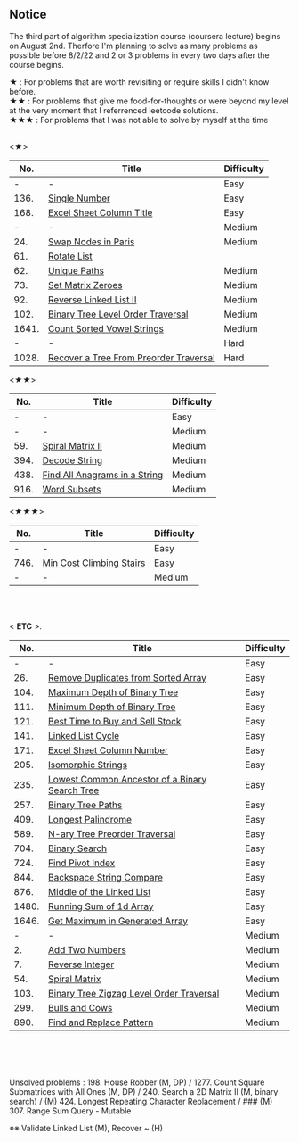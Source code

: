 ## Notice

The third part of algorithm specialization course (coursera lecture) begins on August 2nd. Therfore I'm planning to solve as many problems as possible before 8/2/22 and 2 or 3 problems in every two days after the course begins.

<Special marks>
★ : For problems that are worth revisiting or require skills I didn't know before.<br>
★★ : For problems that give me food-for-thoughts or were beyond my level at the very moment that I referrenced leetcode solutions.<br>
★★★ : For problems that I was not able to solve by myself at the time<br><br>


  
<★>
  
| No.  | Title | Difficulty |
| ------------- | ------------- | ------------- |
| -  | -| Easy  |
| 136. | [Single Number](https://github.com/AhnJunYeong0319/LeetcodeChallenge/blob/main/Jun_challenge/(Jun)July_30%2631.ipynb)  | Easy  |
| 168. | [Excel Sheet Column Title](https://github.com/AhnJunYeong0319/LeetcodeChallenge/blob/main/Jun_challenge/(Jun)July_28%2629.ipynb)  | Easy  |
| -  | -| Medium  |
| 24. | [Swap Nodes in Paris](https://github.com/AhnJunYeong0319/LeetcodeChallenge/blob/main/Jun_challenge/(Jun)July_26%2627.ipynb)  | Medium  |
| 61. | [Rotate List](https://github.com/AhnJunYeong0319/LeetcodeChallenge/blob/main/Jun_challenge/(Jun)July_28%2629.ipynb)  |
| 62. | [Unique Paths](https://github.com/AhnJunYeong0319/LeetcodeChallenge/blob/main/Jun_challenge/(Jun)July_18%2619.ipynb)  | Medium  |
| 73. | [Set Matrix Zeroes](https://github.com/AhnJunYeong0319/LeetcodeChallenge/blob/main/Jun_challenge/(Jun)July_30%2631.ipynb)  | Medium  |
| 92. | [Reverse Linked List II](https://github.com/AhnJunYeong0319/LeetcodeChallenge/blob/main/Jun_challenge/(Jun)July_22%2623.ipynb)  | Medium  |
| 102. | [Binary Tree Level Order Traversal](https://github.com/AhnJunYeong0319/LeetcodeChallenge/blob/main/Jun_challenge/(Jun)July_24%2625.ipynb)  | Medium  |
| 1641. | [Count Sorted Vowel Strings](https://github.com/AhnJunYeong0319/LeetcodeChallenge/blob/main/Jun_challenge/(Jun)July_22%2623.ipynb)  | Medium  |
| -  | -| Hard  |
| 1028. | [Recover a Tree From Preorder Traversal](https://github.com/AhnJunYeong0319/LeetcodeChallenge/blob/main/Jun_challenge/(Jun)July_30%2631.ipynb)  | Hard  |

<★★>
  
| No.  | Title | Difficulty |
| ------------- | ------------- | ------------- |
| -  | -| Easy  |
| -  | -| Medium  |
| 59.  | [Spiral Matrix II](https://github.com/AhnJunYeong0319/LeetcodeChallenge/blob/main/Jun_challenge/(Jun)July_22%2623.ipynb)  | Medium  |
| 394.  | [Decode String](https://github.com/AhnJunYeong0319/LeetcodeChallenge/blob/main/Jun_challenge/(Jun)July_18%2619.ipynb)  | Medium  |
| 438.  | [Find All Anagrams in a String](https://github.com/AhnJunYeong0319/LeetcodeChallenge/blob/main/Jun_challenge/(Jun)July_20%2621.ipynb)  | Medium  |
| 916.  | [Word Subsets](https://github.com/AhnJunYeong0319/LeetcodeChallenge/blob/main/Jun_challenge/(Jun)July_30%2631.ipynb)  | Medium  |



<★★★>
  
| No.  | Title | Difficulty |
| ------------- | ------------- | ------------- |
| -  | -| Easy  |
| 746.  | [Min Cost Climbing Stairs](https://github.com/AhnJunYeong0319/LeetcodeChallenge/blob/main/Jun_challenge/(Jun)July_20%2621.ipynb)  | Easy  |
| -  | -| Medium  |

<br><br>  
  
&lt; **ETC** &gt;.
  
| No.  | Title | Difficulty |
| ------------- | ------------- | ------------- |
| -  | -| Easy  |
| 26.  | [Remove Duplicates from Sorted Array](https://github.com/AhnJunYeong0319/LeetcodeChallenge/blob/main/Jun_challenge/(Jun)July_18%2619.ipynb)  | Easy  |
| 104.  | [Maximum Depth of Binary Tree](https://github.com/AhnJunYeong0319/LeetcodeChallenge/blob/main/Jun_challenge/(Jun)July_26%2627.ipynb)  | Easy  |
| 111.  | [Minimum Depth of Binary Tree](https://github.com/AhnJunYeong0319/LeetcodeChallenge/blob/main/Jun_challenge/(Jun)July_26%2627.ipynb)  | Easy  |
| 121.  | [Best Time to Buy and Sell Stock](https://github.com/AhnJunYeong0319/LeetcodeChallenge/blob/main/Jun_challenge/(Jun)July_22%2623.ipynb)  | Easy  |
| 141.  | [Linked List Cycle](https://github.com/AhnJunYeong0319/LeetcodeChallenge/blob/main/Jun_challenge/(Jun)July_18%2619.ipynb)  | Easy  |
| 171.  | [Excel Sheet Column Number](https://github.com/AhnJunYeong0319/LeetcodeChallenge/blob/main/Jun_challenge/(Jun)July_28%2629.ipynb)  | Easy  |
| 205.  | [Isomorphic Strings](https://github.com/AhnJunYeong0319/LeetcodeChallenge/blob/main/Jun_challenge/(Jun)July_18%2619.ipynb)  | Easy  |
| 235.  | [Lowest Common Ancestor of a Binary Search Tree](https://github.com/AhnJunYeong0319/LeetcodeChallenge/blob/main/Jun_challenge/(Jun)July_24%2625.ipynb)  | Easy  |
| 257.  | [Binary Tree Paths](https://github.com/AhnJunYeong0319/LeetcodeChallenge/blob/main/Jun_challenge/(Jun)July_24%2625.ipynb)  | Easy  |
| 409.  | [Longest Palindrome](https://github.com/AhnJunYeong0319/LeetcodeChallenge/blob/main/Jun_challenge/(Jun)July_20%2621.ipynb)  | Easy  |
| 589.  | [N-ary Tree Preorder Traversal](https://github.com/AhnJunYeong0319/LeetcodeChallenge/blob/main/Jun_challenge/(Jun)July_24%2625.ipynb)  | Easy  |
| 704.  | [Binary Search](https://github.com/AhnJunYeong0319/LeetcodeChallenge/blob/main/Jun_challenge/(Jun)July_24%2625.ipynb)  | Easy  |
| 724.  | [Find Pivot Index](https://github.com/AhnJunYeong0319/LeetcodeChallenge/blob/main/Jun_challenge/(Jun)July_18%2619.ipynb)  | Easy  |
| 844.  | [Backspace String Compare](https://github.com/AhnJunYeong0319/LeetcodeChallenge/blob/main/Jun_challenge/(Jun)July_20%2621.ipynb)  | Easy  |
| 876.  | [Middle of the Linked List](https://github.com/AhnJunYeong0319/LeetcodeChallenge/blob/main/Jun_challenge/(Jun)July_26%2627.ipynb)  | Easy  |
| 1480.  | [Running Sum of 1d Array](https://github.com/AhnJunYeong0319/LeetcodeChallenge/blob/main/Jun_challenge/(Jun)July_18%2619.ipynb)  | Easy  |
| 1646.  | [Get Maximum in Generated Array](https://github.com/AhnJunYeong0319/LeetcodeChallenge/blob/main/Jun_challenge/(Jun)July_22%2623.ipynb)  | Easy  |
| -  | -| Medium  |
| 2.  | [Add Two Numbers](https://github.com/AhnJunYeong0319/LeetcodeChallenge/blob/main/Jun_challenge/(Jun)July_20%2621.ipynb)  | Medium  |
| 7.  | [Reverse Integer](https://github.com/AhnJunYeong0319/LeetcodeChallenge/blob/main/Jun_challenge/(Jun)July_20%2621.ipynb)  | Medium  |
| 54.  | [Spiral Matrix](https://github.com/AhnJunYeong0319/LeetcodeChallenge/blob/main/Jun_challenge/(Jun)July_28%2629.ipynb)  | Medium  |
| 103.  | [Binary Tree Zigzag Level Order Traversal](https://github.com/AhnJunYeong0319/LeetcodeChallenge/blob/main/Jun_challenge/(Jun)July_24%2625.ipynb)  | Medium  |
| 299.  | [Bulls and Cows](https://github.com/AhnJunYeong0319/LeetcodeChallenge/blob/main/Jun_challenge/(Jun)July_20%2621.ipynb)  | Medium  |
| 890.  | [Find and Replace Pattern](https://github.com/AhnJunYeong0319/LeetcodeChallenge/blob/main/Jun_challenge/(Jun)July_30%2631.ipynb)  | Medium  |

<br><br><br><br>
Unsolved problems : 198. House Robber (M, DP) / 1277. Count Square Submatrices with All Ones (M, DP) / 240. Search a 2D Matrix II (M, binary search) / (M) 424. Longest Repeating Character Replacement / ### (M) 307. Range Sum Query - Mutable

※※ Validate Linked List (M), Recover ~ (H)
